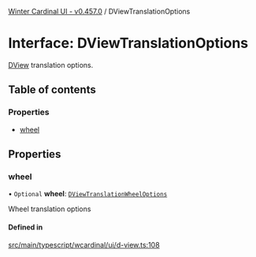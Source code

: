 [Winter Cardinal UI - v0.457.0](../index.md) / DViewTranslationOptions

# Interface: DViewTranslationOptions

[DView](DView.md) translation options.

## Table of contents

### Properties

- [wheel](DViewTranslationOptions.md#wheel)

## Properties

### wheel

• `Optional` **wheel**: [`DViewTranslationWheelOptions`](DViewTranslationWheelOptions.md)

Wheel translation options

#### Defined in

[src/main/typescript/wcardinal/ui/d-view.ts:108](https://github.com/winter-cardinal/winter-cardinal-ui/blob/v0.457.0/src/main/typescript/wcardinal/ui/d-view.ts#L108)
